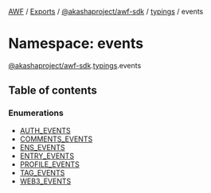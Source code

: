 [AWF](../README.md) / [Exports](../modules.md) / [@akashaproject/awf-sdk](_akashaproject_awf_sdk.md) / [typings](_akashaproject_awf_sdk.typings.md) / events

# Namespace: events

[@akashaproject/awf-sdk](_akashaproject_awf_sdk.md).[typings](_akashaproject_awf_sdk.typings.md).events

## Table of contents

### Enumerations

- [AUTH\_EVENTS](../enums/_akashaproject_awf_sdk.typings.events.AUTH_EVENTS.md)
- [COMMENTS\_EVENTS](../enums/_akashaproject_awf_sdk.typings.events.COMMENTS_EVENTS.md)
- [ENS\_EVENTS](../enums/_akashaproject_awf_sdk.typings.events.ENS_EVENTS.md)
- [ENTRY\_EVENTS](../enums/_akashaproject_awf_sdk.typings.events.ENTRY_EVENTS.md)
- [PROFILE\_EVENTS](../enums/_akashaproject_awf_sdk.typings.events.PROFILE_EVENTS.md)
- [TAG\_EVENTS](../enums/_akashaproject_awf_sdk.typings.events.TAG_EVENTS.md)
- [WEB3\_EVENTS](../enums/_akashaproject_awf_sdk.typings.events.WEB3_EVENTS.md)
